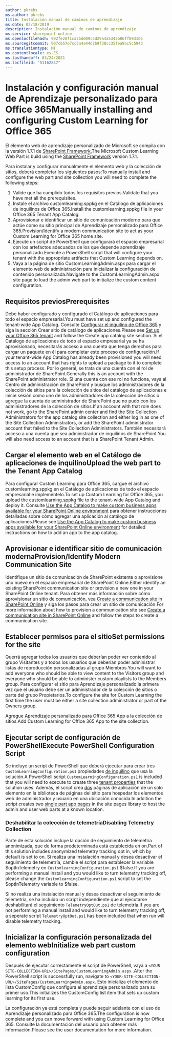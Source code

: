 ```yaml
---
author: pkrebs
ms.author: pkrebs
title: Instalación manual de caminos de aprendizaje
ms.date: 02/18/2019
description: Instalación manual de caminos de aprendizaje
ms.service: sharepoint online
ms.openlocfilehash: 992fe28f1ca2bdd09c5d29a4a5342b06ff093105
ms.sourcegitcommit: 907c657e7cc5a4a44d2b9f38cc35fea9ac5c5943
ms.translationtype: MT
ms.contentlocale: es-ES
ms.lasthandoff: 03/24/2021
ms.locfileid: "51162847"
---
```

# <a name="manually-installing-and-configuring-custom-learning-for-office-365"></a><span data-ttu-id="76346-103">Instalación y configuración manual de Aprendizaje personalizado para Office 365</span><span class="sxs-lookup"><span data-stu-id="76346-103">Manually installing and configuring Custom Learning for Office 365</span></span>

<span data-ttu-id="76346-104">El elemento web de aprendizaje personalizado de Microsoft se compila con la versión 1.7.1 de [SharePoint Framework.](/sharepoint/dev/spfx/sharepoint-framework-overview)</span><span class="sxs-lookup"><span data-stu-id="76346-104">The Microsoft Custom Learning Web Part is build using the [SharePoint Framework](/sharepoint/dev/spfx/sharepoint-framework-overview) version 1.7.1.</span></span>

<span data-ttu-id="76346-105">Para instalar y configurar manualmente el elemento web y la colección de sitios, deberá completar los siguientes pasos:</span><span class="sxs-lookup"><span data-stu-id="76346-105">To manually install and configure the web part and site collection you will need to complete the following steps:</span></span>

1. <span data-ttu-id="76346-106">Valide que ha cumplido todos los requisitos previos.</span><span class="sxs-lookup"><span data-stu-id="76346-106">Validate that you have met all the prerequisites.</span></span>
1. <span data-ttu-id="76346-107">Instale el archivo customlearning.sppkg en el Catálogo de aplicaciones de inquilinos de Office 365.</span><span class="sxs-lookup"><span data-stu-id="76346-107">Install the customlearning.sppkg file in your Office 365 Tenant App Catalog.</span></span>
1. <span data-ttu-id="76346-108">Aprovisionar e identificar un sitio de comunicación moderno para que actúe como su sitio principal de Aprendizaje personalizado para Office 365.</span><span class="sxs-lookup"><span data-stu-id="76346-108">Provision/Identify a modern communication site to act as your Custom Learning for Office 365 home site.</span></span>
1. <span data-ttu-id="76346-109">Ejecute un script de PowerShell que configurará el espacio empresarial con los artefactos adecuados de los que depende aprendizaje personalizado.</span><span class="sxs-lookup"><span data-stu-id="76346-109">Execute a PowerShell script that will configure your tenant with the appropriate artifacts that Custom Learning depends on.</span></span>
1. <span data-ttu-id="76346-110">Vaya a la página de sitio CustomLearningAdmin.aspx para cargar el elemento web de administración para inicializar la configuración de contenido personalizada.</span><span class="sxs-lookup"><span data-stu-id="76346-110">Navigate to the CustomLearningAdmin.aspx site page to load the admin web part to initialize the custom content configuration.</span></span>

## <a name="prerequisites"></a><span data-ttu-id="76346-111">Requisitos previos</span><span class="sxs-lookup"><span data-stu-id="76346-111">Prerequisites</span></span>

<span data-ttu-id="76346-112">Debe haber configurado y configurado el Catálogo de aplicaciones para todo el espacio empresarial.</span><span class="sxs-lookup"><span data-stu-id="76346-112">You must have set up and configured the tenant-wide App Catalog.</span></span> <span data-ttu-id="76346-113">Consulte [Configurar el inquilino de Office 365](/sharepoint/dev/spfx/set-up-your-developer-tenant#create-app-catalog-site) y siga la sección Crear sitio de catálogo de aplicaciones.</span><span class="sxs-lookup"><span data-stu-id="76346-113">Please see [Set up your Office 365 tenant](/sharepoint/dev/spfx/set-up-your-developer-tenant#create-app-catalog-site) and follow the Create app catalog site section.</span></span> <span data-ttu-id="76346-114">Si el Catálogo de aplicaciones de todo el espacio empresarial ya se ha aprovisionado, necesitarás acceso a una cuenta que tenga derechos para cargar un paquete en él para completar este proceso de configuración.</span><span class="sxs-lookup"><span data-stu-id="76346-114">If your tenant-wide App Catalog has already been provisioned you will need access to an account that has rights to upload a package to it to complete this setup process.</span></span> <span data-ttu-id="76346-115">Por lo general, se trata de una cuenta con el rol de administrador de SharePoint.</span><span class="sxs-lookup"><span data-stu-id="76346-115">Generally this is an account with the SharePoint administrator role.</span></span> <span data-ttu-id="76346-116">Si una cuenta con ese rol no funciona, vaya al Centro de administración de SharePoint y busque los administradores de la colección de sitios para la colección de sitios del catálogo de aplicaciones e inicie sesión como uno de los administradores de la colección de sitios o agregue la cuenta de administrador de SharePoint que no pudo con los administradores de la colección de sitios.</span><span class="sxs-lookup"><span data-stu-id="76346-116">If an account with that role does not work, go to the SharePoint admin center and find the Site Collection Administrators for the app catalog site collection and either log in as one of the Site Collection Administrators, or add the SharePoint administrator account that failed to the Site Collection Administrators.</span></span> <span data-ttu-id="76346-117">También necesitará acceso a una cuenta que sea administrador de inquilinos de SharePoint.</span><span class="sxs-lookup"><span data-stu-id="76346-117">You will also need access to an account that is a SharePoint Tenant Admin.</span></span>

## <a name="upload-the-web-part-to-the-tenant-app-catalog"></a><span data-ttu-id="76346-118">Cargar el elemento web en el Catálogo de aplicaciones de inquilino</span><span class="sxs-lookup"><span data-stu-id="76346-118">Upload the web part to the Tenant App Catalog</span></span>

<span data-ttu-id="76346-119">Para configurar Custom Learning para Office 365, cargue el archivo customlearning.sppkg en el Catálogo de aplicaciones de todo el espacio empresarial e impleméntelo.</span><span class="sxs-lookup"><span data-stu-id="76346-119">To set up Custom Learning for Office 365, you upload the customlearning.sppkg file to the tenant-wide App Catalog and deploy it.</span></span> <span data-ttu-id="76346-120">Consulte [Use the App Catalog to make custom business apps available for your SharePoint Online environment](/sharepoint/use-app-catalog) para obtener instrucciones detalladas sobre cómo agregar una aplicación al catálogo de aplicaciones.</span><span class="sxs-lookup"><span data-stu-id="76346-120">Please see [Use the App Catalog to make custom business apps available for your SharePoint Online environment](/sharepoint/use-app-catalog) for detailed instructions on how to add an app to the app catalog.</span></span>

## <a name="provisionidentify-modern-communication-site"></a><span data-ttu-id="76346-121">Aprovisionar e identificar sitio de comunicación moderna</span><span class="sxs-lookup"><span data-stu-id="76346-121">Provision/Identify Modern Communication Site</span></span>

<span data-ttu-id="76346-122">Identifique un sitio de comunicación de SharePoint existente o aprovisione uno nuevo en el espacio empresarial de SharePoint Online.</span><span class="sxs-lookup"><span data-stu-id="76346-122">Either identify an existing SharePoint communication site or provision a new one in your SharePoint Online tenant.</span></span> <span data-ttu-id="76346-123">Para obtener más información sobre cómo aprovisionar un sitio de comunicación, vea [Create a communication site in SharePoint Online](https://support.office.com/article/create-a-communication-site-in-sharepoint-online-7fb44b20-a72f-4d2c-9173-fc8f59ba50eb) y siga los pasos para crear un sitio de comunicación.</span><span class="sxs-lookup"><span data-stu-id="76346-123">For more information about how to provision a communication site see [Create a communication site in SharePoint Online](https://support.office.com/article/create-a-communication-site-in-sharepoint-online-7fb44b20-a72f-4d2c-9173-fc8f59ba50eb) and follow the steps to create a communication site.</span></span>

## <a name="set-permissions-for-the-site"></a><span data-ttu-id="76346-124">Establecer permisos para el sitio</span><span class="sxs-lookup"><span data-stu-id="76346-124">Set permissions for the site</span></span>

<span data-ttu-id="76346-125">Querrá agregar todos los usuarios que deberían poder ver contenido al grupo Visitantes y a todos los usuarios que deberían poder administrar listas de reproducción personalizadas al grupo Miembros.</span><span class="sxs-lookup"><span data-stu-id="76346-125">You will want to add everyone who should be able to view content to the Visitors group and everyone who should be able to administer custom playlists to the Members group.</span></span> <span data-ttu-id="76346-126">Para configurar el sitio para Aprendizaje personalizado la primera vez que el usuario debe ser un administrador de la colección de sitios o parte del grupo Propietarios.</span><span class="sxs-lookup"><span data-stu-id="76346-126">To configure the site for Custom Learning the first time the user must be either a site collection administrator or part of the Owners group.</span></span>

<span data-ttu-id="76346-127">Agregue Aprendizaje personalizado para Office 365 App a la colección de sitios.</span><span class="sxs-lookup"><span data-stu-id="76346-127">Add Custom Learning for Office 365 App to the site collection.</span></span>

## <a name="execute-powershell-configuration-script"></a><span data-ttu-id="76346-128">Ejecutar script de configuración de PowerShell</span><span class="sxs-lookup"><span data-stu-id="76346-128">Execute PowerShell Configuration Script</span></span>

<span data-ttu-id="76346-129">Se incluye un script de PowerShell que deberá ejecutar para crear tres `CustomLearningConfiguration.ps1` propiedades [de inquilino](/sharepoint/dev/spfx/tenant-properties) que usa la solución.</span><span class="sxs-lookup"><span data-stu-id="76346-129">A PowerShell script `CustomLearningConfiguration.ps1` is included that you will need to execute to create three [tenant properties](/sharepoint/dev/spfx/tenant-properties) that the solution uses.</span></span> <span data-ttu-id="76346-130">Además, el script crea [dos](/sharepoint/dev/spfx/web-parts/single-part-app-pages) páginas de aplicación de un solo elemento en la biblioteca de páginas del sitio para hospedar los elementos web de administrador y usuario en una ubicación conocida.</span><span class="sxs-lookup"><span data-stu-id="76346-130">In addition the script creates two [single part app pages](/sharepoint/dev/spfx/web-parts/single-part-app-pages) in the site pages library to host the admin and user web parts at a known location.</span></span>

### <a name="disabling-telemetry-collection"></a><span data-ttu-id="76346-131">Deshabilitar la colección de telemetría</span><span class="sxs-lookup"><span data-stu-id="76346-131">Disabling Telemetry Collection</span></span>

<span data-ttu-id="76346-132">Parte de esta solución incluye la opción de seguimiento de telemetría anonimizada, que de forma predeterminada está establecida en on.</span><span class="sxs-lookup"><span data-stu-id="76346-132">Part of this solution includes anonymized telemetry tracking opt in, which by default is set to on.</span></span> <span data-ttu-id="76346-133">Si realiza una instalación manual y desea desactivar el seguimiento de telemetría, cambie el script para establecer la variable $optInTelemetry en `CustomlearningConfiguration.ps1` $false.</span><span class="sxs-lookup"><span data-stu-id="76346-133">If you are performing a manual install and you would like to turn telemetry tracking off, please change the `CustomlearningConfiguration.ps1` script to set the $optInTelemetry variable to $false.</span></span>

<span data-ttu-id="76346-134">Si no realiza una instalación manual y desea desactivar el seguimiento de telemetría, se ha incluido un script independiente que al ejecutarse deshabilitará el seguimiento `TelemetryOptOut.ps1` de telemetría.</span><span class="sxs-lookup"><span data-stu-id="76346-134">If you are not performing a manual install and would like to turn telemetry tracking off, a seperate script `TelemetryOptOut.ps1` has been included that when run will disable telemetry tracking.</span></span>

## <a name="initialize-web-part-custom-configuration"></a><span data-ttu-id="76346-135">Inicializar la configuración personalizada del elemento web</span><span class="sxs-lookup"><span data-stu-id="76346-135">Initialize web part custom configuration</span></span>

<span data-ttu-id="76346-136">Después de ejecutar correctamente el script de PowerShell, vaya a `<YOUR-SITE-COLLECTION-URL>/SitePages/CustomLearningAdmin.aspx` .</span><span class="sxs-lookup"><span data-stu-id="76346-136">After the PowerShell script is successfully run, navigate to `<YOUR-SITE-COLLECTION-URL>/SitePages/CustomLearningAdmin.aspx`.</span></span> <span data-ttu-id="76346-137">Esto inicializa el elemento de lista CustomConfig que configura el aprendizaje personalizado para su primer uso.</span><span class="sxs-lookup"><span data-stu-id="76346-137">This initializes the CustomConfig list item that sets up custom learning for its first use.</span></span>

<span data-ttu-id="76346-138">La configuración ya está completa y puede seguir adelante con el uso de Aprendizaje personalizado para Office 365.</span><span class="sxs-lookup"><span data-stu-id="76346-138">The configuration is now complete and you can move forward with using Custom Learning for Office 365.</span></span> <span data-ttu-id="76346-139">Consulte la documentación del usuario para obtener más información.</span><span class="sxs-lookup"><span data-stu-id="76346-139">Please see the user documentation for more information.</span></span>